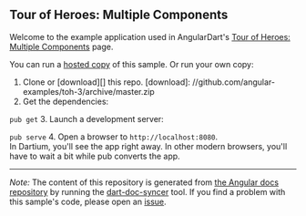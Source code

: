 

## Tour of Heroes: Multiple Components

Welcome to the example application used in AngularDart's
[Tour of Heroes: Multiple Components](https://webdev.dartlang.org/angular/tutorial/toh-pt3.html) page.

You can run a [hosted copy](http://angular-examples.github.io/toh-3) of this sample. Or run your own copy:

1. Clone or [download][] this repo.
   [download]: //github.com/angular-examples/toh-3/archive/master.zip
2. Get the dependencies:

  `pub get`
3. Launch a development server:

  `pub serve`
4. Open a browser to `http://localhost:8080`.<br/>
  In Dartium, you'll see the app right away. In other modern browsers,
  you'll have to wait a bit while pub converts the app.



-------------------------------------------------------

*Note:* The content of this repository is generated from
[the Angular docs repository](//github.com/dart-lang/site-webdev/tree/master/public/docs/_examples/toh-3/dart) by running the
[dart-doc-syncer](//github.com/angular/dart-doc-syncer) tool.
If you find a problem with this sample's code, please open an
[issue](//github.com/dart-lang/site-webdev/issues/new?labels=example&title=%5BAngular%5D%5Bexample%5D%20tutorial/toh-3%3A%20).
